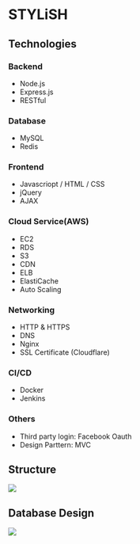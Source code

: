 # STYLiSH

## Technologies

### Backend

* Node.js
* Express.js
* RESTful

### Database

* MySQL
* Redis

### Frontend

* Javascriopt / HTML / CSS
* jQuery
* AJAX

### Cloud Service(AWS)

* EC2
* RDS
* S3
* CDN
* ELB
* ElastiCache
* Auto Scaling

### Networking

* HTTP & HTTPS
* DNS
* Nginx
* SSL Certificate (Cloudflare)


### CI/CD

* Docker
* Jenkins

### Others

* Third party login: Facebook Oauth
* Design Parttern: MVC

## Structure

![](https://i.imgur.com/zI7rsjK.png)


## Database Design


![](https://i.imgur.com/ocTcDVa.png)
